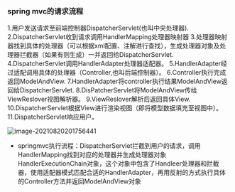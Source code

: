 ### spring mvc的请求流程

1.用户发送请求至前端控制器DispatcherServlet(也叫中央处理器).
2.DispatcherServlet收到请求调用HandlerMapping处理器映射器
3.处理器映射器找到具体的处理器（可以根据xml配置、注解进行查找），生成处理器对象及处理器拦截器（如果有则生成）一并返回给DispatcherServlet.
4.DispatcherServlet调用HandlerAdapter处理器适配器。
5.HandlerAdapter经过适配调用具体的处理器（Controller,也叫后端控制器）。
6.Controller执行完成返回ModelAndView.
7.HandlerAdapter将controller执行结果ModelAndView返回给DispatcherServlet.
8.DisPatcherServlet将ModelAndView传给ViewReslover视图解析器。
9.ViewReslover解析后返回具体View.
10.DispatcherServlet根据View进行渲染视图（即将模型数据填充至视图中）。
11.DispatcherServlet响应用户。

![image-20210820201756441](C:\Users\皮卡丘\AppData\Roaming\Typora\typora-user-images\image-20210820201756441.png)

- springmvc执行流程：DispatcherServlet拦截到用户的请求，调用HandlerMapping找到对应的处理器并生成处理器对象HandlerExecutionChain对象，这个对象中包含了Handleer处理器和拦截器，使用适配器模式匹配合适的HandlerAdapter，再用反射的方式执行具体的Controller方法并返回ModelAndView对象

